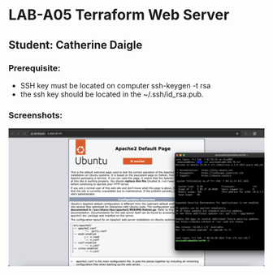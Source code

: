 # LAB-A05 Terraform Web Server
## Student: Catherine Daigle

### Prerequisite: 
- SSH key must be located on computer ssh-keygen -t rsa
- the ssh key should be located in the ~/.ssh/id_rsa.pub.


### Screenshots:
![ssh access& apache](a05-demo.png)
